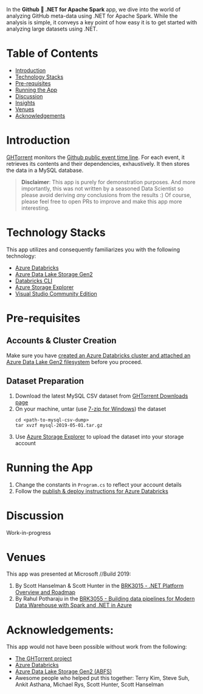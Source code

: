 In the **Github 💖 .NET for Apache Spark** app, we dive into the world of
analyzing GitHub meta-data using .NET for Apache Spark. While the analysis
is simple, it conveys a key point of how easy it is to get started with
analyzing large datasets using .NET.

# Table of Contents

- [Introduction](#introduction)
- [Technology Stacks](#technology-stacks)
- [Pre-requisites](#pre-requisites)
- [Running the App](#running-the-app)
- [Discussion](#discussion)
- [Insights](#insights)
- [Venues](#venues)
- [Acknowledgements](#acknowledgements)

# Introduction

[GHTorrent](http://ghtorrent.org/) monitors the [Github public event time line](https://api.github.com/events). 
For each event, it retrieves its contents and their dependencies, exhaustively. It 
then stores the data in a MySQL database. 

> **Disclaimer**: This app is purely for demonstration purposes. And more 
importantly, this was not written by a seasoned Data Scientist so please 
avoid deriving *any* conclusions from the results :) Of course, please feel 
free to open PRs to improve and make this app more interesting.

# Technology Stacks

This app utilizes and consequently familiarizes you with the following technology:

  - [Azure Databricks](https://azure.microsoft.com/en-us/services/databricks/)
  - [Azure Data Lake Storage Gen2](https://azure.microsoft.com/en-us/services/storage/data-lake-storage/)
  - [Databricks CLI](https://docs.databricks.com/user-guide/dev-tools/databricks-cli.html)
  - [Azure Storage Explorer](https://azure.microsoft.com/en-us/features/storage-explorer/)
  - [Visual Studio Community Edition](https://visualstudio.microsoft.com/vs/community/)

# Pre-requisites

## Accounts & Cluster Creation

Make sure you have [created an Azure Databricks cluster and attached an Azure Data Lake Gen2 filesystem](https://docs.microsoft.com/en-us/azure/storage/blobs/data-lake-storage-use-databricks-spark) before you proceed.

## Dataset Preparation

  1. Download the latest MySQL CSV dataset from [GHTorrent Downloads page](http://ghtorrent.org/downloads.html)
  2. On your machine, untar (use [7-zip for Windows](https://www.7-zip.org/)) the dataset
     ```
     cd <path-to-mysql-csv-dump>
     tar xvzf mysql-2019-05-01.tar.gz
     ```
  3. Use [Azure Storage Explorer](https://azure.microsoft.com/en-us/features/storage-explorer/) to upload the dataset into your storage account

# Running the App

  1. Change the constants in `Program.cs` to reflect your account details
  2. Follow the [publish & deploy instructions for Azure Databricks](https://github.com/dotnet/spark/tree/master/deployment#databricks)

# Discussion

Work-in-progress

# Venues

This app was presented at Microsoft //Build 2019:

  1. By Scott Hanselman & Scott Hunter in the [BRK3015 - .NET Platform Overview and Roadmap](https://mybuild.techcommunity.microsoft.com/sessions/77031?source=sessions)
  2. By Rahul Potharaju in the [BRK3055 - Building data pipelines for Modern Data Warehouse with Spark and .NET in Azure](https://mybuild.techcommunity.microsoft.com/sessions/76996?source=sessions)

# Acknowledgements:

This app would not have been possible without work from the following:

  - [The GHTorrent project](http://ghtorrent.org)
  - [Azure Databricks](https://azure.microsoft.com/en-us/services/databricks/) 
  - [Azure Data Lake Storage Gen2 (ABFS)](https://azure.microsoft.com/en-us/services/storage/data-lake-storage/) 
  - Awesome people who helped put this together: Terry Kim, Steve Suh, Ankit Asthana, Michael Rys, Scott Hunter, Scott Hanselman
